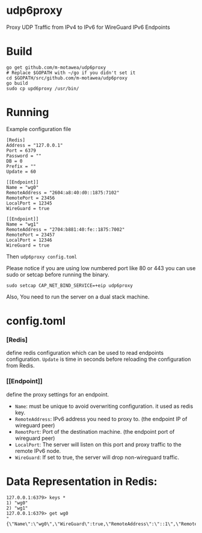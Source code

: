 # udp6proxy
Proxy UDP Traffic from IPv4 to IPv6 for WireGuard IPv6 Endpoints

# Build
```
go get github.com/m-motawea/udp6proxy
# Replace $GOPATH with ~/go if you didn't set it
cd $GOPATH/src/github.com/m-motawea/udp6proxy
go build
sudo cp upd6proxy /usr/bin/
```
# Running
Example configuration file
```
[Redis]
Address = "127.0.0.1"
Port = 6379
Password = ""
DB = 0
Prefix = ""
Update = 60

[[Endpoint]]
Name = "wg0"
RemoteAddress = "2604:a8:40:d0::1875:7102"
RemotePort = 23456
LocalPort = 12345
WireGuard = true

[[Endpoint]]
Name = "wg1"
RemoteAddress = "2704:b881:40:fe::1875:7002"
RemotePort = 23457
LocalPort = 12346
WireGuard = true
```
Then ```udp6proxy config.toml```

Please notice if you are using low numbered port like 80 or 443 you can use sudo or setcap before running the binary.

```sudo setcap CAP_NET_BIND_SERVICE=+eip udp6proxy```

Also, You need to run the server on a dual stack machine.

# config.toml
### [Redis]
define redis configuration which can be used to read endpoints configuration. ```Update``` is time in seconds before reloading the configuration from Redis.

### [[Endpoint]]
define the proxy settings for an endpoint.
  - ```Name```: must be unique to avoid overwriting configuration. it used as redis key.
  - ```RemoteAddress```: IPv6 address you need to proxy to. (the endpoint IP of wireguard peer)
  - ```RemotPort```: Port of the destination machine. (the endpoint port of wireguard peer)
  - ```LocalPort```: The server will listen on this port and proxy traffic to the remote IPv6 node.
  - ```WireGuard```: If set to true, the server will drop non-wireguard traffic.

# Data Representation in Redis:
```
127.0.0.1:6379> keys *
1) "wg0"
2) "wg1"
127.0.0.1:6379> get wg0
"{\"Name\":\"wg0\",\"WireGuard\":true,\"RemoteAddress\":\"::1\",\"RemotePort\":23456,\"LocalPort\":12345}"
```
